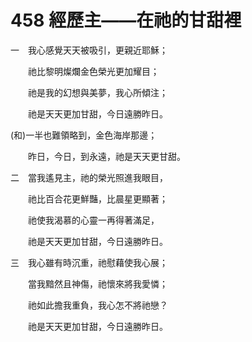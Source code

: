 # 458 經歷主——在祂的甘甜裡

一　我心感覺天天被吸引，更親近耶穌；

　　祂比黎明燦爛金色榮光更加耀目；

　　祂是我的幻想與美夢，我心所傾注；

　　祂是天天更加甘甜，今日遠勝昨日。

(和)一半也難領略到，金色海岸那邊；

　　昨日，今日，到永遠，祂是天天更甘甜。

二　當我遙見主，祂的榮光照進我眼目，

　　祂比百合花更鮮豔，比晨星更顯著；

　　祂使我渴慕的心靈一再得著滿足，

　　祂是天天更加甘甜，今日遠勝昨日。

三　我心雖有時沉重，祂慰藉使我心展；

　　當我黯然且神傷，祂懷來將我愛憐；

　　祂如此擔我重負，我心怎不將祂戀？

　　祂是天天更加甘甜，今日遠勝昨日。

